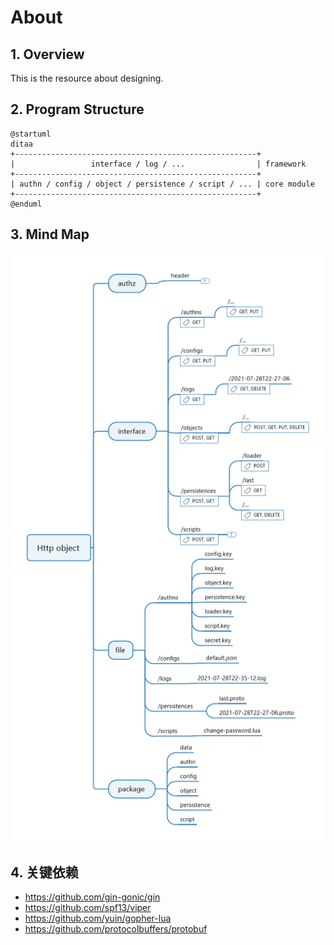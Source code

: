 # About

## 1. Overview 

This is the resource about designing. 

## 2. Program Structure 

```plantuml
@startuml
ditaa
+------------------------------------------------------+
|                 interface / log / ...                | framework
+------------------------------------------------------+
| authn / config / object / persistence / script / ... | core module 
+------------------------------------------------------+
@enduml
```

## 3. Mind Map

![design-map](image/design-map.png)

## 4. 关键依赖

- https://github.com/gin-gonic/gin
- https://github.com/spf13/viper
- https://github.com/yuin/gopher-lua
- https://github.com/protocolbuffers/protobuf